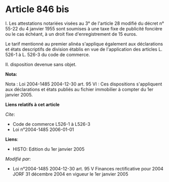 # Article 846 bis

I. Les attestations notariées visées au 3° de l'article 28 modifié du décret n° 55-22 du 4 janvier 1955 sont soumises à une
taxe fixe de publicité foncière ou le cas échéant, à un droit fixe d'enregistrement de 15 euros.

Le tarif mentionné au premier alinéa s'applique également aux déclarations et états descriptifs de division établis en vue de
l'application des articles L. 526-1 à L. 526-3 du code de commerce.

II. disposition devenue sans objet.

**Nota:**

Nota : Loi 2004-1485 2004-12-30 art. 95 VI : Ces dispositions s'appliquent aux déclarations et états publiés au fichier
immobilier à compter du 1er janvier 2005.

**Liens relatifs à cet article**

_Cite_:

  - Code de commerce L526-1 à L526-3
  - Loi n°2004-1485 2006-01-01

**Liens**:

  - HISTO: Edition du 1er janvier 2005

_Modifié par_:

  - Loi n°2004-1485 2004-12-30 art. 95 V Finances rectificative pour 2004 JORF 31 décembre 2004 en vigueur le 1er janvier 2005
